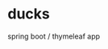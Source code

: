 <meta name="description" content="How do we know that these are possible? Because when our graduates have this extra experience, we have seen one or more of these happen. Zoom is the leader in modern enterprise video communications, with an easy, reliable cloud platform for video and audio conferencing, chat, and webinars across mobile, desktop, and room systems. Zoom Rooms is the original software-based conference room solution used around the world in board, conference, huddle, and training rooms, as well as executive offices and classrooms. Founded in 2011, Zoom helps businesses and organizations bring their teams together in a frictionless environment to get more done. Zoom is a publicly traded company headquartered in San Jose, CA.">

# ducks
spring boot / thymeleaf app

